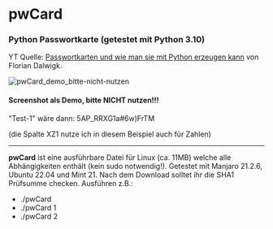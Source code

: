 # pwCard
### Python Passwortkarte (getestet mit Python 3.10)
YT Quelle: [Passwortkarten und wie man sie mit Python erzeugen kann](https://www.youtube.com/watch?v=jMu5olgIuOE) von Florian Dalwigk.

![pwCard_demo_bitte-nicht-nutzen](https://user-images.githubusercontent.com/1485851/167740263-5ba52786-42c4-4c31-93b9-917525cca4be.jpg)
#### Screenshot als Demo, bitte NICHT nutzen!!!

"Test-1" wäre dann: 5AP_RRXG1a#6w)FrTM

(die Spalte XZ1 nutze ich in diesem Beispiel auch für Zahlen)

---

**pwCard** ist eine ausführbare Datei für Linux (ca. 11MB) welche alle Abhängigkeiten enthält (kein sudo notwendig!). Getestet mit Manjaro 21.2.6, Ubuntu 22.04 und Mint 21. Nach dem Download solltet ihr die SHA1 Prüfsumme checken.
Ausführen z.B.:
- ./pwCard
- ./pwCard 1
- ./pwCard 2
